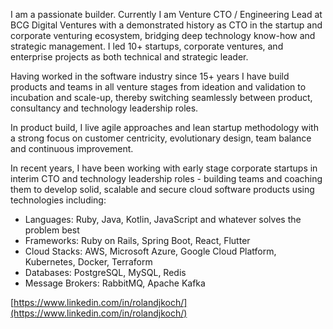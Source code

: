 I am a passionate builder. Currently I am Venture CTO / Engineering Lead at BCG Digital Ventures with a demonstrated history as CTO in the startup and corporate venturing ecosystem, bridging deep technology know-how and strategic management. I led 10+ startups, corporate ventures, and enterprise projects as both technical and strategic leader. 

Having worked in the software industry since 15+ years I have build products and teams in all venture stages from ideation and validation to incubation and scale-up, thereby switching seamlessly between product, consultancy and technology leadership roles. 

In product build, I live agile approaches and lean startup methodology with a strong focus on customer centricity, evolutionary design, team balance and continuous improvement. 

In recent years, I have been working with early stage corporate startups in interim CTO and technology leadership roles - building teams and coaching them to develop solid, scalable and secure cloud software products using technologies including:

* Languages: Ruby, Java, Kotlin, JavaScript and whatever solves the problem best
* Frameworks: Ruby on Rails, Spring Boot, React, Flutter
* Cloud Stacks: AWS, Microsoft Azure, Google Cloud Platform, Kubernetes, Docker, Terraform
* Databases: PostgreSQL, MySQL, Redis
* Message Brokers: RabbitMQ, Apache Kafka

[https://www.linkedin.com/in/rolandjkoch/](https://www.linkedin.com/in/rolandjkoch/)
<!--
**rojoko/rojoko** is a ✨ _special_ ✨ repository because its `README.md` (this file) appears on your GitHub profile.

Here are some ideas to get you started:

- 🔭 I’m currently working on ...
- 🌱 I’m currently learning ...
- 👯 I’m looking to collaborate on ...
- 🤔 I’m looking for help with ...
- 💬 Ask me about ...
- 📫 How to reach me: ...
- 😄 Pronouns: ...
- ⚡ Fun fact: ...
-->
